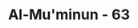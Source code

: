 ---
title: "Al-Mu'minun - 63"
no: 63
arabic_no: ٦٣
ayah: بَلْ قُلُوْبُهُمْ فِيْ غَمْرَةٍ مِّنْ هٰذَا وَلَهُمْ اَعْمَالٌ مِّنْ دُوْنِ ذٰلِكَ هُمْ لَهَا عَامِلُوْنَ
translation: "Tetapi, hati mereka (orang-orang kafir) itu dalam kesesatan dari (memahami Al-Qur'an) ini, dan mereka mempunyai (kebiasaan banyak mengerjakan) perbuatan-perbuatan lain (buruk) yang terus mereka kerjakan."
tafsir: "Pada ayat ini Allah menerangkan bahwa hati kaum musyrikin telah berpaling dan lalai dari memperhatikan petunjuk-petunjuk yang dibawa Al-Qur'an. Mereka tidak mau mengambil manfaat daripadanya. Padahal petunjuk-petunjuk itulah yang dapat membawa mereka kepada kebahagiaan hidup di dunia dan akhirat. Seandainya mereka mau membaca dan memperhatikan Al-Qur'an tentulah hati mereka akan terbuka dan melihat bahwa ajaran Al-Qur'an itu memang amat berguna dan semua yang terkandung di dalamnya adalah benar. Mereka akan mengakui bahwa semua perbuatan manusia akan dipertanggungjawabkan di hadapan Allah tanpa kecuali. Inilah kesalahan mereka yang pertama yang menyeret mereka kepada kesalahan-kesalahan lain dan menyebabkan mereka tidak mempedulikan lagi norma-norma akhlak yang mulia, berbuat sekehendak hati tanpa memperhatikan hak-hak orang-orang lain. Apa saja yang mereka inginkan mereka rebut walaupun dengan merampas dan menganiaya kaum lemah. Karena itu pula mereka telah tenggelam dalam kemusyrikan dan mata hati mereka telah buta tidak dapat lagi membedakan mana yang benar dan mana yang sesat, telinga mereka telah tuli, tidak dapat lagi mendengar ajaran agama. Hadis yang diriwayatkan Ibnu Masud, Nabi saw, bersabda:\n\n....Demi Zat yang tidak ada tuhan selain-Nya, sesungguhnya seseorang di antara kamu beramal amalan penghuni surga, sehingga antara dia dan surga hanya tinggal satu hasta saja. Namun dia sudah tercatat sebagai penghuni neraka, maka ia mengakhiri amalnya dengan dengan amalan penghuni neraka, sehingga ia masuk neraka. Dan sesungguhnya seseorang di antara kamu beramal amalan penghuni neraka, sehingga antara dia dengan neraka hanya tinggal satu hasta saja. Namun ia sudah tercatat sebagai penghuni surga, maka ia mengakhiri amalnya dengan amalan penghuni surga, sehingga ia masuk surga.\" (Riwayat Ahmad)\n\nMereka menganggap apa yang mereka warisi dari nenek moyang mereka sajalah yang benar. Menurut mereka Al-Qur'an itu hanya dongengan orang-orang dahulu yang dibawa oleh orang yang gila atau hanya gubahan seorang penyair atau ajaran yang diterima Muhammad dari ahli kitab. Apabila diberikan kepada mereka keterangan yang nyata tentang kebenaran Al-Qur'an yang tidak dapat dibantah sehingga mereka mengatakan, kami tak dapat menerimanya karena bertentangan dengan apa yang dianut dan dipercayai moyang kami, seperti tersebut dalam ayat:\n\nBahkan mereka berkata, \"Sesungguhnya kami mendapati nenek moyang kami menganut suatu agama, dan kami mendapat petunjuk untuk mengikuti jejak mereka.\" (az-Zukhruf/43: 22)"
---